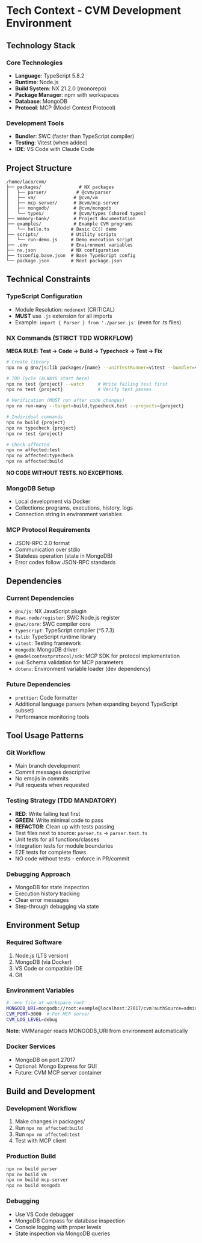 # Tech Context - CVM Development Environment

## Technology Stack

### Core Technologies
- **Language**: TypeScript 5.8.2
- **Runtime**: Node.js
- **Build System**: NX 21.2.0 (monorepo)
- **Package Manager**: npm with workspaces
- **Database**: MongoDB
- **Protocol**: MCP (Model Context Protocol)

### Development Tools
- **Bundler**: SWC (faster than TypeScript compiler)
- **Testing**: Vitest (when added)
- **IDE**: VS Code with Claude Code

## Project Structure
```
/home/laco/cvm/
├── packages/              # NX packages
│   ├── parser/           # @cvm/parser
│   ├── vm/              # @cvm/vm
│   ├── mcp-server/      # @cvm/mcp-server
│   ├── mongodb/         # @cvm/mongodb
│   └── types/           # @cvm/types (shared types)
├── memory-bank/         # Project documentation
├── examples/            # Example CVM programs
│   └── hello.ts        # Basic CC() demo
├── scripts/            # Utility scripts
│   └── run-demo.js     # Demo execution script
├── .env                # Environment variables
├── nx.json             # NX configuration
├── tsconfig.base.json  # Base TypeScript config
└── package.json        # Root package.json
```

## Technical Constraints

### TypeScript Configuration
- Module Resolution: `nodenext` (CRITICAL)
- **MUST** use `.js` extension for all imports
- Example: `import { Parser } from './parser.js'` (even for .ts files)

### NX Commands (STRICT TDD WORKFLOW)

**MEGA RULE: Test → Code → Build → Typecheck → Test → Fix**

```bash
# Create library
npx nx g @nx/js:lib packages/{name} --unitTestRunner=vitest --bundler=vite --projectNameAndRootFormat=as-provided --importPath=@cvm/{name}

# TDD Cycle (ALWAYS start here)
npx nx test {project} --watch     # Write failing test first
npx nx test {project}             # Verify test passes

# Verification (MUST run after code changes)
npx nx run-many --target=build,typecheck,test --projects={project}

# Individual commands
npx nx build {project}
npx nx typecheck {project}
npx nx test {project}

# Check affected
npx nx affected:test
npx nx affected:typecheck
npx nx affected:build
```

**NO CODE WITHOUT TESTS. NO EXCEPTIONS.**

### MongoDB Setup
- Local development via Docker
- Collections: programs, executions, history, logs
- Connection string in environment variables

### MCP Protocol Requirements
- JSON-RPC 2.0 format
- Communication over stdio
- Stateless operation (state in MongoDB)
- Error codes follow JSON-RPC standards

## Dependencies

### Current Dependencies
- `@nx/js`: NX JavaScript plugin
- `@swc-node/register`: SWC Node.js register
- `@swc/core`: SWC compiler core
- `typescript`: TypeScript compiler (^5.7.3)
- `tslib`: TypeScript runtime library
- `vitest`: Testing framework
- `mongodb`: MongoDB driver
- `@modelcontextprotocol/sdk`: MCP SDK for protocol implementation
- `zod`: Schema validation for MCP parameters
- `dotenv`: Environment variable loader (dev dependency)

### Future Dependencies
- `prettier`: Code formatter
- Additional language parsers (when expanding beyond TypeScript subset)
- Performance monitoring tools

## Tool Usage Patterns

### Git Workflow
- Main branch development
- Commit messages descriptive
- No emojis in commits
- Pull requests when requested

### Testing Strategy (TDD MANDATORY)
- **RED**: Write failing test first
- **GREEN**: Write minimal code to pass
- **REFACTOR**: Clean up with tests passing
- Test files next to source: `parser.ts` → `parser.test.ts`
- Unit tests for all functions/classes
- Integration tests for module boundaries
- E2E tests for complete flows
- NO code without tests - enforce in PR/commit

### Debugging Approach
- MongoDB for state inspection
- Execution history tracking
- Clear error messages
- Step-through debugging via state

## Environment Setup

### Required Software
1. Node.js (LTS version)
2. MongoDB (via Docker)
3. VS Code or compatible IDE
4. Git

### Environment Variables
```bash
# .env file at workspace root
MONGODB_URI=mongodb://root:example@localhost:27017/cvm?authSource=admin
CVM_PORT=3000  # For MCP server
CVM_LOG_LEVEL=debug
```

**Note**: VMManager reads MONGODB_URI from environment automatically

### Docker Services
- MongoDB on port 27017
- Optional: Mongo Express for GUI
- Future: CVM MCP server container

## Build and Development

### Development Workflow
1. Make changes in packages/
2. Run `npx nx affected:build`
3. Run `npx nx affected:test`
4. Test with MCP client

### Production Build
```bash
npx nx build parser
npx nx build vm
npx nx build mcp-server
npx nx build mongodb
```

### Debugging
- Use VS Code debugger
- MongoDB Compass for database inspection
- Console logging with proper levels
- State inspection via MongoDB queries